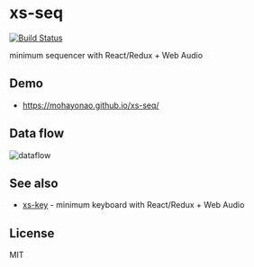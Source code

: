 # xs-seq
[![Build Status](https://img.shields.io/travis/mohayonao/xs-seq.svg?style=flat-square)](https://travis-ci.org/mohayonao/xs-seq)

minimum sequencer with React/Redux + Web Audio

## Demo

- https://mohayonao.github.io/xs-seq/

## Data flow

![dataflow](https://cloud.githubusercontent.com/assets/158075/19823606/7afa9a16-9da4-11e6-8f76-77559637545d.png)

## See also

- [xs-key](https://github.com/mohayonao/xs-key) - minimum keyboard with React/Redux + Web Audio

## License

MIT
